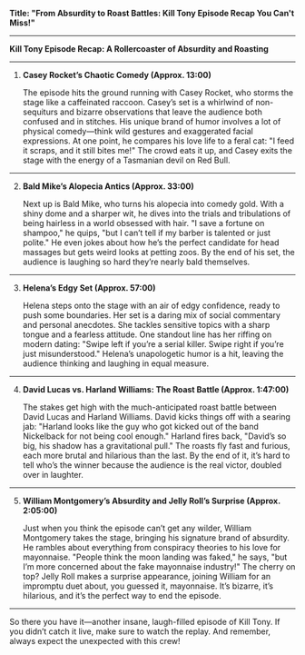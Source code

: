 **Title: "From Absurdity to Roast Battles: Kill Tony Episode Recap You Can't Miss!"**

---

**Kill Tony Episode Recap: A Rollercoaster of Absurdity and Roasting**

---

1. **Casey Rocket’s Chaotic Comedy (Approx. 13:00)**

   The episode hits the ground running with Casey Rocket, who storms the stage like a caffeinated raccoon. Casey’s set is a whirlwind of non-sequiturs and bizarre observations that leave the audience both confused and in stitches. His unique brand of humor involves a lot of physical comedy—think wild gestures and exaggerated facial expressions. At one point, he compares his love life to a feral cat: "I feed it scraps, and it still bites me!" The crowd eats it up, and Casey exits the stage with the energy of a Tasmanian devil on Red Bull.

---

2. **Bald Mike’s Alopecia Antics (Approx. 33:00)**

   Next up is Bald Mike, who turns his alopecia into comedy gold. With a shiny dome and a sharper wit, he dives into the trials and tribulations of being hairless in a world obsessed with hair. "I save a fortune on shampoo," he quips, "but I can’t tell if my barber is talented or just polite." He even jokes about how he’s the perfect candidate for head massages but gets weird looks at petting zoos. By the end of his set, the audience is laughing so hard they’re nearly bald themselves.

---

3. **Helena’s Edgy Set (Approx. 57:00)**

   Helena steps onto the stage with an air of edgy confidence, ready to push some boundaries. Her set is a daring mix of social commentary and personal anecdotes. She tackles sensitive topics with a sharp tongue and a fearless attitude. One standout line has her riffing on modern dating: "Swipe left if you’re a serial killer. Swipe right if you’re just misunderstood." Helena’s unapologetic humor is a hit, leaving the audience thinking and laughing in equal measure.

---

4. **David Lucas vs. Harland Williams: The Roast Battle (Approx. 1:47:00)**

   The stakes get high with the much-anticipated roast battle between David Lucas and Harland Williams. David kicks things off with a searing jab: "Harland looks like the guy who got kicked out of the band Nickelback for not being cool enough." Harland fires back, "David’s so big, his shadow has a gravitational pull." The roasts fly fast and furious, each more brutal and hilarious than the last. By the end of it, it’s hard to tell who’s the winner because the audience is the real victor, doubled over in laughter.

---

5. **William Montgomery’s Absurdity and Jelly Roll’s Surprise (Approx. 2:05:00)**

   Just when you think the episode can’t get any wilder, William Montgomery takes the stage, bringing his signature brand of absurdity. He rambles about everything from conspiracy theories to his love for mayonnaise. "People think the moon landing was faked," he says, "but I’m more concerned about the fake mayonnaise industry!" The cherry on top? Jelly Roll makes a surprise appearance, joining William for an impromptu duet about, you guessed it, mayonnaise. It’s bizarre, it’s hilarious, and it’s the perfect way to end the episode.

---

So there you have it—another insane, laugh-filled episode of Kill Tony. If you didn’t catch it live, make sure to watch the replay. And remember, always expect the unexpected with this crew!